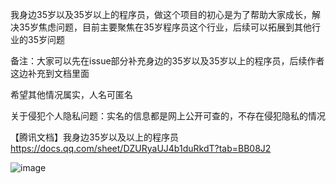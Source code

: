 我身边35岁以及35岁以上的程序员，做这个项目的初心是为了帮助大家成长，解决35岁焦虑问题，目前主要聚焦在35岁程序员这个行业，后续可以拓展到其他行业的35岁问题


备注：大家可以先在issue部分补充身边的35岁以及35岁以上的程序员，后续作者这边补充到文档里面

希望其他情况属实，人名可匿名

关于侵犯个人隐私问题：实名的信息都是网上公开可查的，不存在侵犯隐私的情况


【腾讯文档】我身边35岁以及以上的程序员
https://docs.qq.com/sheet/DZURyaUJ4b1duRkdT?tab=BB08J2

![image](https://user-images.githubusercontent.com/28300167/141725894-6279d330-88db-4628-a0df-7d50fbbc3a5a.png)
